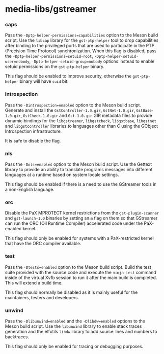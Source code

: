 # media-libs/gstreamer

### caps
Pass the `-Dptp-helper-permissions=capabilities` option to the Meson build script. Use the `libcap` library for the `gst-ptp-helper` tool to drop capabilities after binding to the privileged ports that are used to participate in the PTP (Precision Time Protocol) synchronization. When this flag is disabled, pass the `-Dptp-helper-permissions=setuid-root`, `-Dptp-helper-setuid-user=nobody`, `-Dptp-helper-setuid-group=nobody` options instead to enable setuid permissions on the `gst-ptp-helper` binary.


This flag should be enabled to improve security, otherwise the `gst-ptp-helper` binary will have `suid` bit.

### introspection
Pass the `-Dintrospection=enabled` option to the Meson build script. Generate and install the `GstController-1.0.gir`, `GstNet-1.0.gir`, `GstBase-1.0.gir`, `GstCheck-1.0.gir` and `Gst-1.0.gir` GIR metadata files to provide dynamic bindings for the `libgstreamer`, `libgstcheck`, `libgstbase`, `libgstnet` and `libgstcontroller` libraries to languages other than C using the GObject Introspection infrastructure.

It is safe to disable the flag.

### nls
Pass the `-Dnls=enabled` option to the Meson build script. Use the Gettext library to provide an ability to translate programs messages into different languages at a runtime based on system locale settings.

This flag should be enabled if there is a need to use the GStreamer tools in a non-English language.

### orc
Disable the PaX MPROTECT kernel restrictions from the `gst-plugin-scanner` and `gst-launch-1.0` binaries by setting an `m` flag on them so that GStreamer can run the ORC (Oil Runtime Compiler) accelerated code under the PaX-enabled kernel.

This flag should only be enabled for systems with a PaX-restricted kernel that have the ORC compiler available.

### test
Pass the `-Dtests=enabled` option to the Meson build script. Build the test suite provided with the source code and execute the `ninja test` command inside of the virtual Xvfb session to run it after the main build is completed. This will extend a build time.

This flag should normally be disabled as it is mainly useful for the maintainers, testers and developers.

### unwind
Pass the `-Dlibunwind=enabled` and the `-Dlibdw=enabled` options to the Meson build script. Use the `libunwind` library to enable stack traces generation and the elfutils `libdw` library to add source lines and numbers to backtraces.

This flag should only be enabled for tracing or debugging purposes.
